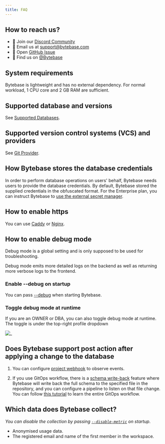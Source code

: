 ```yaml
---
title: FAQ
---
```


## How to reach us?

- 💬 Join our [Discord Community](https://discord.gg/huyw7gRsyA)
- 📧 Email us at [support@bytebase.com](mailto:support@bytebase.com)
- 🎫 Open [GitHub Issue](https://github.com/bytebase/bytebase/issues)
- 🤠 Find us on [@Bytebase](https://twitter.com/bytebase)

## System requirements

Bytebase is lightweight and has no external dependency. For normal workload, 1 CPU core and 2 GB RAM are sufficient.

## Supported database and versions

See [Supported Databases](/docs/introduction/supported-databases).

## Supported version control systems (VCS) and providers

See [Git Provider](/docs/vcs-integration/add-git-provider).

## How Bytebase stores the database credentials

In order to perform database operations on users' behalf, Bytebase needs users to provide the database credentials.
By default, Bytebase stored the supplied credentials in the obfuscated format. For the Enterprise plan, you can
instruct Bytebase to [use the external secret manager](/docs/get-started/instance/#use-secret-manager).

## How to enable https

You can use [Caddy](https://caddyserver.com/docs/quick-starts/reverse-proxy) or [Nginx](https://www.nginx.com/).

## How to enable debug mode

<HintBlock type="warning">

Debug mode is a global setting and is only supposed to be used for troubleshooting.

</HintBlock>

Debug mode emits more detailed logs on the backend as well as returning more verbose logs to the frontend.

### Enable --debug on startup

You can pass [--debug](/docs/reference/command-line#--debug) when starting Bytebase.

### Toggle debug mode at runtime

If you are an OWNER or DBA, you can also toggle debug mode at runtime. The toggle is under the top-right profile dropdown

![_](/content/docs/troubleshoot-debug-mode.webp)

## Does Bytebase support post action after applying a change to the database

1. You can configure [project webhook](/docs/change-database/webhook/#supported-webhook-endpoints) to observe events.

1. If you use GitOps workflow, there is a [schema write-back](https://www.bytebase.com/docs/vcs-integration/enable-gitops-workflow/#schema-change-type-required) feature where Bytebase will write back the full
   schema to the specified file in the repository, and you can configure a pipeline to listen on that
   file change. You can follow [this tutorial](/docs/tutorials/database-change-management-with-mysql-and-github/#step-5-change-schema-for-mysql-by-pushing-sql-schema-change-files-to-github) to learn the entire GitOps workflow.

## Which data does Bytebase collect?

_You can disable the collection by passing [`--disable-metric`](/docs/reference/command-line/#disable-sample) on startup_.

- Anonymised usage data.
- The registered email and name of the first member in the workspace.
